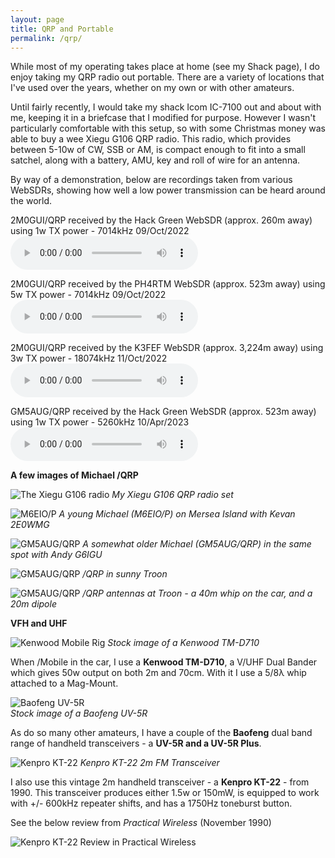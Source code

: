 ```yaml
---
layout: page
title: QRP and Portable
permalink: /qrp/
---
```


While most of my operating takes place at home (see my Shack page), I do enjoy taking my QRP radio out portable. There are a variety of locations that I've used over the years, whether on my own or with other amateurs.

Until fairly recently, I would take my shack Icom IC-7100 out and about with me, keeping it in a briefcase that I modified for purpose. However I wasn't particularly comfortable with this setup, so with some Christmas money was able to buy a wee Xiegu G106 QRP radio. This radio, which provides between 5-10w of CW, SSB or AM, is compact enough to fit into a small satchel, along with a battery, AMU, key and roll of wire for an antenna.

By way of a demonstration, below are recordings taken from various WebSDRs, showing how well a low power transmission can be heard around the world.

2M0GUI/QRP received by the Hack Green WebSDR (approx. 260m away) using 1w TX power - 7014kHz 09/Oct/2022
<audio
controls
        src="/files/614ca-hack-green-1w-with-explanation.mp3">
            <a href="/files/614ca-hack-green-1w-with-explanation.mp3">
                Download audio
            </a>
    </audio>
 
2M0GUI/QRP received by the PH4RTM WebSDR (approx. 523m away) using 5w TX power - 7014kHz 09/Oct/2022 
<audio 
controls
        src="/files/856ae-ph4rtm-netherlands-5w-rx.mp3">
            <a href="/files/856ae-ph4rtm-netherlands-5w-rx.mp3">
                Download audio
            </a>
    </audio>
 
2M0GUI/QRP received by the K3FEF WebSDR (approx. 3,224m away) using 3w TX power - 18074kHz 11/Oct/2022 
<audio 
controls
        src="/files/89d6f-k3fef-east-america-3w-rx.wav">
            <a href="/files/89d6f-k3fef-east-america-3w-rx.wav">
                Download audio
            </a>
    </audio>

GM5AUG/QRP received by the Hack Green WebSDR (approx. 523m away) using 1w TX power - 5260kHz 10/Apr/2023 
<audio 
controls
        src="/files/websdr_recording_2023-04-10t12-24-59z_5260.0khz.wav">
            <a href="/files/websdr_recording_2023-04-10t12-24-59z_5260.0khz.wav">
                Download audio
            </a>
    </audio>


**A few images of Michael /QRP**

![The Xiegu G106 radio](/images/4ee77-xiegu-g106-hf-transceiver-3.jpeg)
*My Xiegu G106 QRP radio set*

![M6EIO/P](/images/03815-m6eio-portable.jpg)
*A young Michael (M6EIO/P) on Mersea Island with Kevan 2E0WMG*

![GM5AUG/QRP](/images/fe7c9-2a41b66a-5ebf-40c1-a19c-588d36987499.jpeg)
*A somewhat older Michael (GM5AUG/QRP) in the same spot with Andy G6IGU*

![GM5AUG/QRP](/images/d3abe-322847684_1261893281138594_578327562309739796_n.jpg)
*/QRP in sunny Troon*

![GM5AUG/QRP](/images/676da-323527926_857464428807131_387242739454321519_n.jpg)
*/QRP antennas at Troon - a 40m whip on the car, and a 20m dipole* 

**VFH and UHF**

![Kenwood Mobile Rig](images/kenwood.jpeg)
*Stock image of a Kenwood TM-D710*

When /Mobile in the car, I use a **Kenwood TM-D710**, a V/UHF Dual Bander which gives 50w output on both 2m and 70cm. With it I use a 5/8λ whip attached to a Mag-Mount.

![Baofeng UV-5R](images/baofeng.jpg)
<br>*Stock image of a Baofeng UV-5R*

As do so many other amateurs, I have a couple of the **Baofeng** dual band range of handheld transceivers - a **UV-5R and a UV-5R Plus**. 

![Kenpro KT-22](images/kenpro.jpg)
*Kenpro KT-22 2m FM Transceiver*

I also use this vintage 2m handheld transceiver - a **Kenpro KT-22** - from 1990. This transceiver produces either 1.5w or 150mW, is equipped to work with +/- 600kHz repeater shifts, and has a 1750Hz toneburst button. 

See the below review from *Practical Wireless* (November 1990)

![Kenpro KT-22 Review in Practical Wireless](images/KenproPW.jpg)
